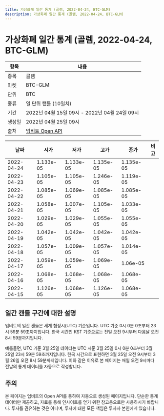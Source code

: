 ```yaml
---
title: 가상화폐 일간 통계 (골렘, 2022-04-24, BTC-GLM)
description: 가상화폐 일간 통계 (골렘, 2022-04-24, BTC-GLM)
---
```



가상화폐 일간 통계 (골렘, 2022-04-24, BTC-GLM)
===

|항목|내용|
|--|--|
|종목|골렘|
|마켓|BTC-GLM|
|단위|BTC|
|종류|일 단위 캔들 (10일치)|
|기간|2022년 04월 15일 09시 - 2022년 04월 24일 09시|
|생성일|2022년 04월 25일 09시|
|출처|[업비트 Open API](https://docs.upbit.com)|


|날짜|시가|저가|고가|종가|비고|
|--|--|--|--|--|--|
|2022-04-24|1.133e-05|1.133e-05|1.135e-05|1.135e-05|    |
|2022-04-23|1.105e-05|1.105e-05|1.246e-05|1.119e-05|    |
|2022-04-22|1.085e-05|1.069e-05|1.085e-05|1.085e-05|    |
|2022-04-21|1.058e-05|1.007e-05|1.105e-05|1.033e-05|    |
|2022-04-20|1.029e-05|1.029e-05|1.055e-05|1.055e-05|    |
|2022-04-19|1.042e-05|1.042e-05|1.042e-05|1.042e-05|    |
|2022-04-18|1.057e-05|1.009e-05|1.057e-05|1.014e-05|    |
|2022-04-17|1.059e-05|1.059e-05|1.069e-05|1.06e-05|    |
|2022-04-16|1.068e-05|1.068e-05|1.068e-05|1.068e-05|    |
|2022-04-15|1.126e-05|1.068e-05|1.126e-05|1.068e-05|    |


일간 캔들 구간에 대한 설명
---


업비트의 일간 캔들은 세계 협정시(UTC) 기준입니다. 
UTC 기준 0시 0분 0초부터 23시 59분 59초까지입니다. 
한국 시간인 KST 기준으로는 전일 오전 9시부터 다음날 오전 8시 59분까지입니다. 


예를들면, UTC 기준 3월 25일 데이터는 UTC 시준 3월 25일 0시 0분 0초부터 3월 25일 23시 59분 59초까지입니다. 
한국 시간으로 표현하면 3월 25일 오전 9시부터 3월 26일 오전 8시 59분까지입니다. 
이와 같은 이유로 본 페이지는 매일 오전 9시마다 전날의 통계 데이터를 자동으로 작성합니다. 


주의
---


본 페이지는 업비트의 Open API를 통하여 자동으로 생성된 페이지입니다. 
단순한 통계 데이터만 제공하고, 자료를 통해 인사이트를 얻기 위한 참고용으로만 사용하시기 바랍니다. 
투자를 권유하는 것은 아니며, 투자에 대한 모든 책임은 투자자 본인에게 있습니다. 
